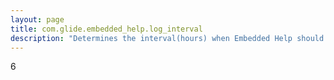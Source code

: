 ```yaml
---
layout: page
title: com.glide.embedded_help.log_interval
description: "Determines the interval(hours) when Embedded Help should generate logs."
---
```

6